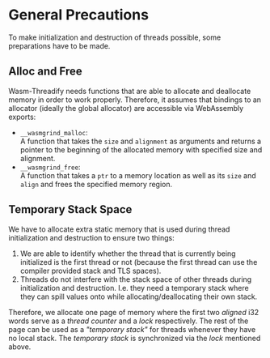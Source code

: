 # General Precautions
To make initialization and destruction of threads possible, some preparations have to be made.

## Alloc and Free
Wasm-Threadify needs functions that are able to allocate and deallocate memory in order to work properly. Therefore, it assumes that bindings to an allocator (ideally the global allocator) are accessible via WebAssembly exports:

- `__wasmgrind_malloc`:  
A function that takes the `size` and `alignment` as arguments and returns a pointer to the beginning of the allocated memory with specified size and alignment.
- `__wasmgrind_free`:  
A function that takes a `ptr` to a memory location as well as its `size` and `align` and frees the specified memory region.

## Temporary Stack Space
We have to allocate extra static memory that is used during thread initialization and destruction to ensure two things:

1. We are able to identify whether the thread that is currently being initialized is the first thread or not (because the first thread can use the compiler provided stack and TLS spaces).
2. Threads do not interfere with the stack space of other threads during initialization and destruction. I.e. they need a temporary stack where they can spill values onto while allocating/deallocating their own stack.

Therefore, we allocate one page of memory where the first two _aligned_ i32 words serve as a _thread counter_ and a _lock_ respectively. The rest of the page can be used as a _"temporary stack"_ for threads whenever they have no local stack. The _temporary stack_ is synchronized via the _lock_ mentioned above.

